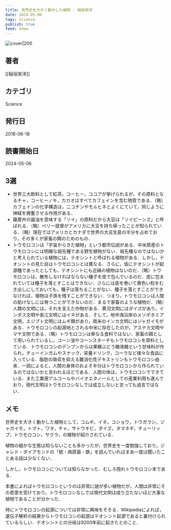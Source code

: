 ```yaml
---
title: 世界史を大きく動かした植物 - 稲垣栄洋
date: 2024-05-06
tags: Science
publish: true
feed: show
---
```

![cover|200](http://books.google.com/books/content?id=paxuDwAAQBAJ&printsec=frontcover&img=1&zoom=1&edge=curl&source=gbs_api)
## 著者
[[稲垣栄洋]]
## カテゴリ
Science
## 発行日
2018-06-18
## 読書開始日
2024-05-06

## 3選
 - 世界三大飲料として紅茶，コーヒー，ココアが挙げられるが，その原料となるチャ，コーヒーノキ，カカオはすべてカフェインを含む物質である．（略）カフェインの化学構造は，ニコチンやモルヒネとよくにていて，同じように神経を興奮させる作用がある．
 - 薩摩弁の醤油を意味する「ソイ」の原料だから大豆は「ソイビーンズ」と呼ばれる．（略）ペリー提督がアメリカに大豆を持ち帰ったことが知られている．（略）現在ではアメリカとカナダで世界の大豆生産の半分を占めており，その多くが家畜の餌のためのもの．
 - トウモロコシは「宇宙からきた植物」という都市伝説がある．中米原産のトウモロコシには明確な祖先種である野生植物がない．祖先種なのではないかと考えられている植物には，テオシントと呼ばれる植物がある．しかし，テオシントの見た目はトウモロコシとは異なる．さらに，仮にテオシントが起源種であったとしても，テオシントにも近縁の植物はないのだ．（略）トウモロコシは，散布しなければならない種子を皮で包んでいるのだ．皮に包まれていては種子を落とすことはできない．さらには皮を巻いて黄色い粒をむき出しにしておいても，種子は落ちることがない．種子を落とすことができなければ，植物は子孫を残すことができない．つまり，トウモロコシは人間の助けなしには育つことができないのだ．まるで家畜のような植物だ．（略）人類の文明には，それを支えた作物がある．黄河文明にはダイズがあり，インダス文明や長江文明にはイネがある．そして，地中海沿岸のメソポタミア文明，エジプト文明にはムギ類があり，南米のインカ文明にはジャガイモがある．トウモロコシの起源地とされる中米に存在したのが，アステカ文明やマヤ文明である．（略）トウモロコシは単なる食料ではない．家畜の餌として用いられているし，コーン油やコーンスターチもトウモロコシを原料としている．トウモロコシのデンプンからは果糖ぶどう糖液糖という甘味料が作られ，チューインガムやスナック，栄養ドリンク，コーラなど様々な食品に入っている．脂肪の吸収を抑える難消化性デキストリンもトウモロコシ由来．一説によると，人間の身体のおよそ半分はトウモロコシから作られているのではないかと言われるほどである．人間の体は，トウモロコシでできている．また工業用アルコールやバイオエタノールとしての産業利用も進んでおり，現代文明はトウモロコシなしでは成立しないと言っても過言ではない．
## メモ
世界史を大きく動かした植物として，コムギ，イネ，コショウ，トウガラシ，ジャガイモ，トマト，ワタ，チャ，サトウキビ，ダイズ，タマネギ，チューリップ，トウモロコシ，サクラ，の植物が紹介されている．

植物の細かな生態は知らないことも多かったが，世界史を一度勉強しており，ジャレド・ダイアモンドの「銃・病原菌・鉄」を読んでいればまあ一度は聞いたことある話は少なくない．

しかし，トウモロコシについては知らなかった．むしろ隠れトウモロコシ本である．

本書によればトウモロコシというのは非常に謎が多い植物だが，人間は非常にその恩恵を受けており，トウモロコシなしでは現代文明は成り立たないほど大事な植物であることが分かった．

特にトウモロコシの起源については非常に興味をそそる．Wikipediaによれば，遺伝子解析の結果からトウモロコシの起源はテオシント起源であると裏付けられているらしい．テオシントとの分岐は9200年前に起きたとのこと．
